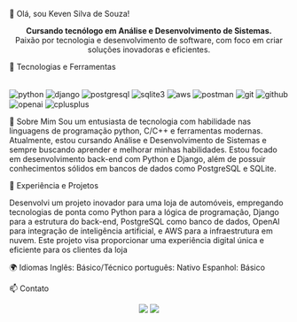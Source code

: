 👋 Olá, sou Keven Silva de Souza!
<p align="center"> <b>Cursando tecnólogo em Análise e Desenvolvimento de Sistemas.</b><br> Paixão por tecnologia e desenvolvimento de software, com foco em criar soluções inovadoras e eficientes. </p>

🚀 Tecnologias e Ferramentas
<div style="display: inline_block"><br/> <img align="center" alt="python" src="https://img.shields.io/badge/Python-3776AB?style=for-the-badge&logo=python&logoColor=white"> <img align="center" alt="django" src="https://img.shields.io/badge/Django-092E20?style=for-the-badge&logo=django&logoColor=white"> <img align="center" alt="postgresql" src="https://img.shields.io/badge/PostgreSQL-316192?style=for-the-badge&logo=postgresql&logoColor=white"> <img align="center" alt="sqlite3" src="https://img.shields.io/badge/SQLite-003B57?style=for-the-badge&logo=sqlite&logoColor=white"> <img align="center" alt="aws" src="https://img.shields.io/badge/AWS-232F3E?style=for-the-badge&logo=amazon-aws&logoColor=white"> <img align="center" alt="postman" src="https://img.shields.io/badge/Postman-FF6C37?style=for-the-badge&logo=postman&logoColor=white"> <img align="center" alt="git" src="https://img.shields.io/badge/Git-F05032?style=for-the-badge&logo=git&logoColor=white"> <img align="center" alt="github" src="https://img.shields.io/badge/GitHub-181717?style=for-the-badge&logo=github&logoColor=white"> <img align="center" alt="openai" src="https://img.shields.io/badge/OpenAI-412991?style=for-the-badge&logo=openai&logoColor=white"> <img align="center" alt="cplusplus" src="https://img.shields.io/badge/C%2B%2B-00599C?style=for-the-badge&logo=c%2B%2B&logoColor=white"> </div>  





🌟 Sobre Mim
Sou um entusiasta de tecnologia com habilidade nas linguagens de programação python, C/C++ e ferramentas modernas. Atualmente, estou cursando Análise e Desenvolvimento de Sistemas e sempre buscando aprender e melhorar minhas habilidades. Estou focado em desenvolvimento back-end com Python e Django, além de possuir conhecimentos sólidos em bancos de dados como PostgreSQL e SQLite.

💼 Experiência e Projetos

Desenvolvi um projeto inovador para uma loja de automóveis, empregando tecnologias de ponta como Python para a lógica de programação, Django para a estrutura do back-end, PostgreSQL como banco de dados, OpenAI para integração de inteligência artificial, e AWS para a infraestrutura em nuvem. Este projeto visa proporcionar uma experiência digital única e eficiente para os clientes da loja


🌍 Idiomas
Inglês: Básico/Técnico
português: Nativo
Espanhol: Básico


📫 Contato
<p align="center"> <a href="https://www.linkedin.com/in/keven-silva-3ab929198"><img src="https://img.shields.io/badge/LinkedIn-0077B5?style=for-the-badge&logo=linkedin&logoColor=white"></a> <a href="https://www.instagram.com/kevinho.98s/"><img src="https://img.shields.io/badge/Instagram-E4405F?style=for-the-badge&logo=instagram&logoColor=white"></a> </p>




